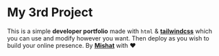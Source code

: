 # My 3rd Project


This is a simple **developer portfolio** made with `html` & [**tailwindcss**](https://tailwindcss.com/)  which you can use and modify however you want. Then deploy as you wish to build your online presence.
By **[Mishat](https://mishatofc.web.app)** with ❤️
